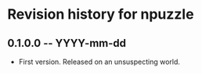 # Revision history for npuzzle

## 0.1.0.0 -- YYYY-mm-dd

* First version. Released on an unsuspecting world.
